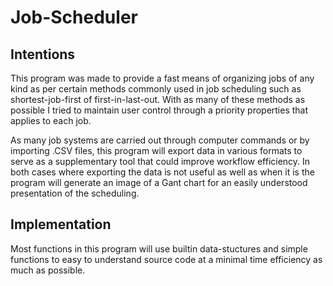 # Job-Scheduler

## Intentions
This program was made to provide a fast means of organizing jobs of any kind as per certain methods commonly used in job scheduling such as shortest-job-first of first-in-last-out. With as many of these methods as possible I tried to maintain user control through a priority properties that applies to each job.




As many job systems are carried out through computer commands or by importing .CSV files, this program will export data in various formats to serve as a supplementary tool that could improve workflow efficiency. In both cases where exporting the data is not useful as well as when it is the program will generate an image of a Gant chart for an easily understood presentation of the scheduling.

## Implementation
Most functions in this program will use builtin data-stuctures and simple functions to easy to understand source code at a minimal time efficiency as much as possible.
